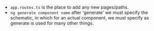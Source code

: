 - `app.routes.ts` is the place to add any new pages/paths.
- `ng generate component name` after 'generate' we must specify the schematic, in which for an actual component, we must specify as generate is used for many other things.
